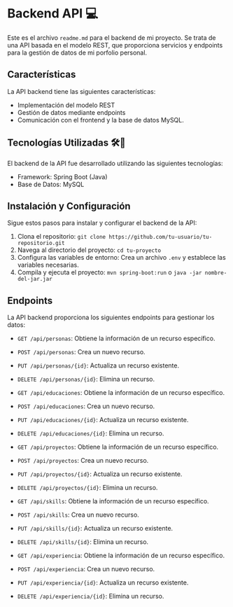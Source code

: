 # Backend API 💻

Este es el archivo `readme.md` para el backend de mi proyecto. Se trata de una API basada en el modelo REST, que proporciona servicios y endpoints para la gestión de datos de mi porfolio personal.

## Características

La API backend tiene las siguientes características:

- Implementación del modelo REST
- Gestión de datos mediante endpoints
- Comunicación con el frontend y la base de datos MySQL.

## Tecnologías Utilizadas 🛠️🔧

El backend de la API fue desarrollado utilizando las siguientes tecnologías:

- Framework: Spring Boot (Java)
- Base de Datos: MySQL

## Instalación y Configuración

Sigue estos pasos para instalar y configurar el backend de la API:

1. Clona el repositorio: `git clone https://github.com/tu-usuario/tu-repositorio.git`
2. Navega al directorio del proyecto: `cd tu-proyecto`
3. Configura las variables de entorno: Crea un archivo `.env` y establece las variables necesarias.
4. Compila y ejecuta el proyecto: `mvn spring-boot:run` o `java -jar nombre-del-jar.jar`

## Endpoints

La API backend proporciona los siguientes endpoints para gestionar los datos:

- `GET /api/personas`: Obtiene la información de un recurso específico.
- `POST /api/personas`: Crea un nuevo recurso.
- `PUT /api/personas/{id}`: Actualiza un recurso existente.
- `DELETE /api/personas/{id}`: Elimina un recurso.

- `GET /api/educaciones`: Obtiene la información de un recurso específico.
- `POST /api/educaciones`: Crea un nuevo recurso.
- `PUT /api/educaciones/{id}`: Actualiza un recurso existente.
- `DELETE /api/educaciones/{id}`: Elimina un recurso.

- `GET /api/proyectos`: Obtiene la información de un recurso específico.
- `POST /api/proyectos`: Crea un nuevo recurso.
- `PUT /api/proyectos/{id}`: Actualiza un recurso existente.
- `DELETE /api/proyectos/{id}`: Elimina un recurso.

- `GET /api/skills`: Obtiene la información de un recurso específico.
- `POST /api/skills`: Crea un nuevo recurso.
- `PUT /api/skills/{id}`: Actualiza un recurso existente.
- `DELETE /api/skills/{id}`: Elimina un recurso.

- `GET /api/experiencia`: Obtiene la información de un recurso específico.
- `POST /api/experiencia`: Crea un nuevo recurso.
- `PUT /api/experiencia/{id}`: Actualiza un recurso existente.
- `DELETE /api/experiencia/{id}`: Elimina un recurso.

